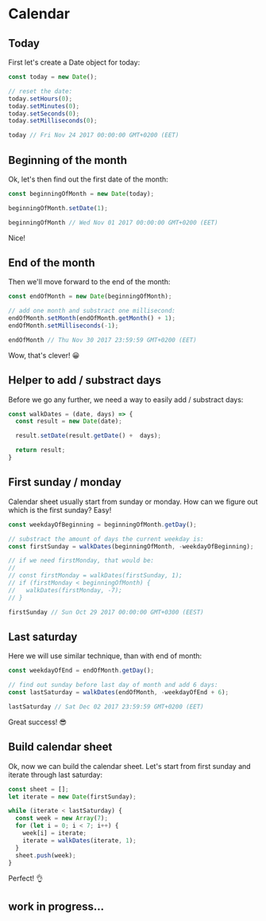 # Calendar

## Today

First let's create a Date object for today:
```js
const today = new Date();

// reset the date:
today.setHours(0);
today.setMinutes(0);
today.setSeconds(0);
today.setMilliseconds(0);

today // Fri Nov 24 2017 00:00:00 GMT+0200 (EET)
```

## Beginning of the month

Ok, let's then find out the first date of the month:

```js
const beginningOfMonth = new Date(today);

beginningOfMonth.setDate(1);

beginningOfMonth // Wed Nov 01 2017 00:00:00 GMT+0200 (EET)
```

Nice!

## End of the month

Then we'll move forward to the end of the month:

```js
const endOfMonth = new Date(beginningOfMonth);

// add one month and substract one millisecond:
endOfMonth.setMonth(endOfMonth.getMonth() + 1);
endOfMonth.setMilliseconds(-1);

endOfMonth // Thu Nov 30 2017 23:59:59 GMT+0200 (EET)
```

Wow, that's clever! 😀

## Helper to add / substract days
Before we go any further, we need a way to easily add / substract days:
```js
const walkDates = (date, days) => {
  const result = new Date(date);

  result.setDate(result.getDate() +  days);

  return result;
}
```

## First sunday / monday
Calendar sheet usually start from sunday or monday. How can we figure out which is the first sunday? Easy!

```js
const weekdayOfBeginning = beginningOfMonth.getDay();

// substract the amount of days the current weekday is:
const firstSunday = walkDates(beginningOfMonth, -weekdayOfBeginning);

// if we need firstMonday, that would be:
//
// const firstMonday = walkDates(firstSunday, 1);
// if (firstMonday < beginningOfMonth) {
//   walkDates(firstMonday, -7);
// }

firstSunday // Sun Oct 29 2017 00:00:00 GMT+0300 (EEST)
```

## Last saturday
Here we will use similar technique, than with end of month:

```js
const weekdayOfEnd = endOfMonth.getDay();

// find out sunday before last day of month and add 6 days:
const lastSaturday = walkDates(endOfMonth, -weekdayOfEnd + 6);

lastSaturday // Sat Dec 02 2017 23:59:59 GMT+0200 (EET)
```

Great success! 😎

## Build calendar sheet
Ok, now we can build the calendar sheet. Let's start from first sunday and iterate through last saturday:

```js
const sheet = [];
let iterate = new Date(firstSunday);

while (iterate < lastSaturday) {
  const week = new Array(7);
  for (let i = 0; i < 7; i++) {
    week[i] = iterate;
    iterate = walkDates(iterate, 1);
  }
  sheet.push(week);
}
```

Perfect! 👌

## work in progress...
